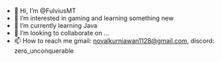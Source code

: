 - 👋 Hi, I’m @FulviusMT
- 👀 I’m interested in gaming and learning something new
- 🌱 I’m currently learning Java
- 💞️ I’m looking to collaborate on ...
- 📫 How to reach me gmail: novalkurniawan1128@gmail.com, discord: zero_unconquerable

<!---
FulviusMT/FulviusMT is a ✨ special ✨ repository because its `README.md` (this file) appears on your GitHub profile.
You can click the Preview link to take a look at your changes.
--->
